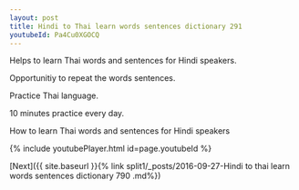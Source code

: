 ```yaml
---
layout: post
title: Hindi to Thai learn words sentences dictionary 291 
youtubeId: Pa4Cu0XGOCQ
---
```

 
 
Helps to learn Thai words and sentences for Hindi speakers.

Opportunitiy to repeat the words sentences. 

Practice Thai language. 
 
10 minutes practice every day. 
 
How to learn Thai words and sentences for Hindi speakers 
 
{% include youtubePlayer.html id=page.youtubeId %}
 
 
[Next]({{ site.baseurl }}{% link  split1/_posts/2016-09-27-Hindi to thai learn words sentences dictionary 790 .md%})
 
